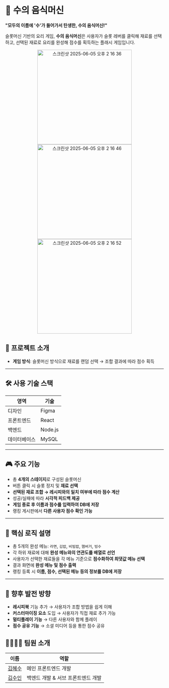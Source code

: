 # 🎰 수의 음식머신

**"모두의 이름에 '수'가 들어가서 탄생한, 수의 음식머신!"**

슬롯머신 기반의 요리 게임, **수의 음식머신**은 사용자가 슬롯 레버를 클릭해 재료를 선택하고, 선택된 재료로 요리를 완성해 점수를 획득하는 플래시 게임입니다.
<center>
<img width="300" alt="스크린샷 2025-06-05 오후 2 16 36" src="https://github.com/user-attachments/assets/516ff5cc-1405-45ca-8616-072a26d190c9" />
<img width="300" alt="스크린샷 2025-06-05 오후 2 16 46" src="https://github.com/user-attachments/assets/bf2a7c1c-6363-447e-bf60-71cfb6b6b5b4" />
<img width="300" alt="스크린샷 2025-06-05 오후 2 16 52" src="https://github.com/user-attachments/assets/20b08cb6-4702-43d5-876c-ba55fd9bcb11" />
</center>

## 📌 프로젝트 소개

- **게임 방식**: 슬롯머신 방식으로 재료를 랜덤 선택 → 조합 결과에 따라 점수 획득

---

## 🛠️ 사용 기술 스택

| 영역         | 기술          |
|--------------|---------------|
| 디자인       | Figma         |
| 프론트엔드   | React         |
| 백엔드       | Node.js       |
| 데이터베이스 | MySQL         |


---

## 🎮 주요 기능

- 총 **4개의 스테이지**로 구성된 슬롯머신
- 버튼 클릭 시 슬롯 정지 및 **재료 선택**
- **선택된 재료 조합 → 레시피와의 일치 여부에 따라 점수 계산**
- 성공/실패에 따라 **시각적 피드백 제공**
- **게임 종료 후 이름과 점수를 입력하여 DB에 저장**
- 랭킹 게시판에서 **다른 사용자 점수 확인 가능**

---

## 🔎 핵심 로직 설명

- 총 5개의 완성 메뉴: `라면`, `김밥`, `비빔밥`, `햄버거`, `빙수`
- 각 하위 재료에 대해 **완성 메뉴와의 연관도를 배열로 선언**
- 사용자가 선택한 재료들을 각 메뉴 기준으로 **점수화하여 최댓값 메뉴 선택**
- 결과 화면에 **완성 메뉴 및 점수 출력**
- 랭킹 등록 시 **이름, 점수, 선택된 메뉴 등의 정보를 DB에 저장**

---

## 🚀 향후 발전 방향

- **레시피북** 기능 추가 → 사용자가 조합 방법을 쉽게 이해
- **커스터마이징 요소** 도입 → 사용자가 직접 재료 추가 가능
- **멀티플레이 기능** → 다른 사용자와 함께 플레이
- **점수 공유 기능** → 소셜 미디어 등을 통한 점수 공유

## 👨‍👩‍👧‍👦 팀원 소개

| 이름     | 역할             |
|----------|------------------|
| [김혜수](https://github.com/hyesukkk) | 메인 프론트엔드 개발  |
| [김수인](https://github.com/lsuinl) | 백엔드 개발 & 서브 프론트엔드 개발 |
